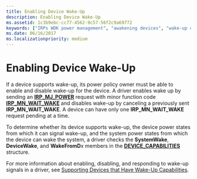 ```yaml
---
title: Enabling Device Wake-Up
description: Enabling Device Wake-Up
ms.assetid: 1c3b9ebc-cc77-4562-9c57-56f2c9a69772
keywords: ["IRPs WDK power management", "awakening devices", "wake-up capabilities WDK power management", "device wake ups WDK power management", "IRP_MN_WAIT_WAKE", "IRP_MJ_POWER", "DEVICE_CAPABILITIES structure", "restoring power WDK kernel"]
ms.date: 06/16/2017
ms.localizationpriority: medium
---
```


# Enabling Device Wake-Up





If a device supports wake-up, its power policy owner must be able to enable and disable wake-up for the device. A driver enables wake up by sending an [**IRP\_MJ\_POWER**](https://docs.microsoft.com/windows-hardware/drivers/kernel/irp-mj-power) request with minor function code [**IRP\_MN\_WAIT\_WAKE**](https://docs.microsoft.com/windows-hardware/drivers/kernel/irp-mn-wait-wake) and disables wake-up by canceling a previously sent **IRP\_MN\_WAIT\_WAKE**. A device can have only one **IRP\_MN\_WAIT\_WAKE** request pending at a time.

To determine whether its device supports wake-up, the device power states from which it can signal wake-up, and the system power states from which the device can wake the system, a driver checks the **SystemWake**, **DeviceWake**, and **WakeFromD***x* members in the [**DEVICE\_CAPABILITIES**](https://docs.microsoft.com/windows-hardware/drivers/ddi/content/wdm/ns-wdm-_device_capabilities) structure.

For more information about enabling, disabling, and responding to wake-up signals in a driver, see [Supporting Devices that Have Wake-Up Capabilities](supporting-devices-that-have-wake-up-capabilities.md).

 

 




